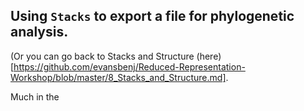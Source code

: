 ## Using `Stacks` to export a file for phylogenetic analysis.

(Or you can go back to Stacks and Structure (here)[https://github.com/evansbenj/Reduced-Representation-Workshop/blob/master/8_Stacks_and_Structure.md].

Much in the 
